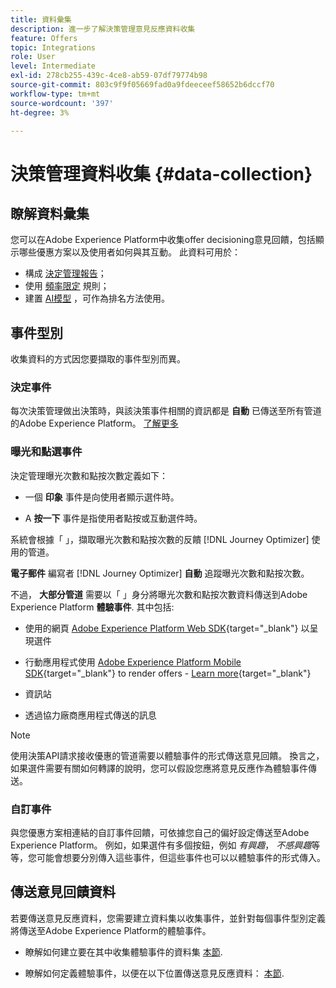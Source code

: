 ```yaml
---
title: 資料彙集
description: 進一步了解決策管理意見反應資料收集
feature: Offers
topic: Integrations
role: User
level: Intermediate
exl-id: 278cb255-439c-4ce8-ab59-07df79774b98
source-git-commit: 803c9f9f05669fad0a9fdeeceef58652b6dccf70
workflow-type: tm+mt
source-wordcount: '397'
ht-degree: 3%

---
```


# 決策管理資料收集 {#data-collection}

## 瞭解資料彙集

您可以在Adobe Experience Platform中收集offer decisioning意見回饋，包括顯示哪些優惠方案以及使用者如何與其互動。 此資料可用於：
* 構成 [決定管理報告](../reports/get-started-events.md)；
* 使用 [頻率限定](../offer-library/add-constraints.md#capping) 規則；
* 建置 [AI模型](../ranking/create-ranking-strategies.md) ，可作為排名方法使用。

## 事件型別

收集資料的方式因您要擷取的事件型別而異。

### 決定事件

每次決策管理做出決策時，與該決策事件相關的資訊都是 **自動** 已傳送至所有管道的Adobe Experience Platform。 [了解更多](../reports/get-started-events.md)

### 曝光和點選事件

決定管理曝光次數和點按次數定義如下：

* 一個 **印象** 事件是向使用者顯示選件時。

* A **按一下** 事件是指使用者點按或互動選件時。

系統會根據「 」，擷取曝光次數和點按次數的反饋 [!DNL Journey Optimizer] 使用的管道。

**電子郵件** 編寫者 [!DNL Journey Optimizer] **自動** 追蹤曝光次數和點按次數。

不過， **大部分管道** 需要以「 」身分將曝光次數和點按次數資料傳送到Adobe Experience Platform **體驗事件**. 其中包括:

* 使用的網頁 [Adobe Experience Platform Web SDK](https://experienceleague.adobe.com/docs/experience-platform/edge/home.html?lang=zh-Hant){target="_blank"} 以呈現選件

* 行動應用程式使用 [Adobe Experience Platform Mobile SDK](https://experienceleague.adobe.com/docs/platform-learn/data-collection/mobile-sdk/overview.html){target="_blank"} to render offers - [Learn more](https://developer.adobe.com/client-sdks/documentation/adobe-journey-optimizer-decisioning/#ab-sj-tracking-servers){target="_blank"}
* 資訊站
* 透過協力廠商應用程式傳送的訊息
   <!--Mobile push notifications authored by [!DNL Journey Optimizer] - [Learn more](https://developer.adobe.com/client-sdks/documentation/adobe-journey-optimizer/api-reference/#handlenotificationresponse){target="_blank"}-->

>[!NOTE]
>
>使用決策API請求接收優惠的管道需要以體驗事件的形式傳送意見回饋。 換言之，如果選件需要有關如何轉譯的說明，您可以假設您應將意見反應作為體驗事件傳送。

### 自訂事件

與您優惠方案相連結的自訂事件回饋，可依據您自己的偏好設定傳送至Adobe Experience Platform。 例如，如果選件有多個按鈕，例如 *有興趣*， *不感興趣*&#x200B;等等，您可能會想要分別傳入這些事件，但這些事件也可以以體驗事件的形式傳入。

## 傳送意見回饋資料

若要傳送意見反應資料，您需要建立資料集以收集事件，並針對每個事件型別定義將傳送至Adobe Experience Platform的體驗事件。

* 瞭解如何建立要在其中收集體驗事件的資料集 [本節](create-dataset.md).

* 瞭解如何定義體驗事件，以便在以下位置傳送意見反應資料： [本節](schema-requirement.md).
